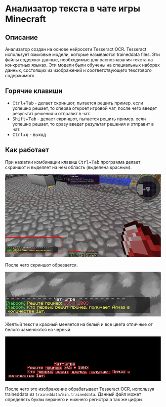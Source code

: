 # Анализатор текста в чате игры Minecraft
## Описание

Анализатор создан на основе нейросети Tesseract OCR. Tesseract использует языковые модели, которые называются traineddata files. Эти файлы содержат данные, необходимые для распознавания текста на конкретных языках. Эти модели были обучены на специальных наборах данных, состоящих из изображений и соответствующего текстового содержимого.
## Горячие клавиши

- <kbd>Ctrl</kbd>+<kbd>Tab</kbd> - делает скриншот, пытается решить пример. если успешно решает, то сперва откроет игровой чат, после чего введет результат решения и отправит в чат.
- <kbd>Shift</kbd>+<kbd>Tab</kbd> - делает скриншот, пытается решить пример. если успешно решает, то сразу введет результат решения и отправит в чат.
- <kbd>Ctrl</kbd>+<kbd>q</kbd> - выход
## Как работает

При нажатии комбинации клавиш <kbd>Ctrl</kbd>+<kbd>Tab</kbd> программа делает скриншот и выделяет на нем область (выделена красным).

![resized_with_rectangle](screenshots/resized_with_rectangle.png)

После чего скриншот обрезается.

![cropped_screenshot](screenshots/cropped_screenshot.png)

 Желтый текст и красный меняется на белый и все цвета отличные от белого заменяются на черный.

![processed_cropped_screenshot](screenshots/processed_cropped_screenshot.png)

После чего это изображение обрабатывает Tesseract OCR, используя traineddata из `traineddata/min.traineddata`. Данный файл может определять буквы верхнего и нижнего регистра а так же цифры. 